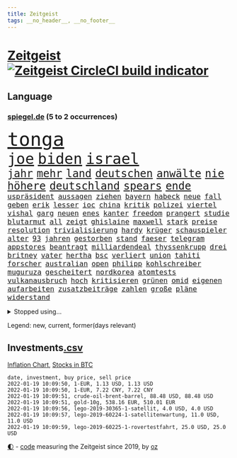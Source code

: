 ```yaml
---
title: Zeitgeist
tags: __no_header__, __no_footer__
---
```


# [Zeitgeist](https://oliz.io/zeitgeist/) [![Zeitgeist CircleCI build indicator](https://circleci.com/gh/ooz/zeitgeist.svg?style=shield)](https://circleci.com/gh/ooz/zeitgeist)

## Language

<h3><a href="https://www.spiegel.de" target="_blank">spiegel.de</a> (5 to 2 occurrences)</h3>
<p style="font-family:monospace">
<span style="font-size:32pt"><a href="news_links.html#tonga" class="current">tonga</a></span>
<br>
<span style="font-size:25pt"><a href="news_links.html#joe" class="current">joe</a></span>
<span style="font-size:25pt"><a href="news_links.html#biden" class="current">biden</a></span>
<span style="font-size:25pt"><a href="news_links.html#israel" class="current">israel</a></span>
<br>
<span style="font-size:18pt"><a href="news_links.html#jahr" class="current">jahr</a></span>
<span style="font-size:18pt"><a href="news_links.html#mehr" class="current">mehr</a></span>
<span style="font-size:18pt"><a href="news_links.html#land" class="current">land</a></span>
<span style="font-size:18pt"><a href="news_links.html#deutschen" class="current">deutschen</a></span>
<span style="font-size:18pt"><a href="news_links.html#anwälte" class="current">anwälte</a></span>
<span style="font-size:18pt"><a href="news_links.html#nie" class="current">nie</a></span>
<span style="font-size:18pt"><a href="news_links.html#höhere" class="current">höhere</a></span>
<span style="font-size:18pt"><a href="news_links.html#deutschland" class="current">deutschland</a></span>
<span style="font-size:18pt"><a href="news_links.html#spears" class="current">spears</a></span>
<span style="font-size:18pt"><a href="news_links.html#ende" class="current">ende</a></span>
<br>
<span style="font-size:12pt"><a href="news_links.html#uspräsident" class="current">uspräsident</a></span>
<span style="font-size:12pt"><a href="news_links.html#aussagen" class="current">aussagen</a></span>
<span style="font-size:12pt"><a href="news_links.html#ziehen" class="current">ziehen</a></span>
<span style="font-size:12pt"><a href="news_links.html#bayern" class="current">bayern</a></span>
<span style="font-size:12pt"><a href="news_links.html#habeck" class="current">habeck</a></span>
<span style="font-size:12pt"><a href="news_links.html#neue" class="current">neue</a></span>
<span style="font-size:12pt"><a href="news_links.html#fall" class="current">fall</a></span>
<span style="font-size:12pt"><a href="news_links.html#geben" class="current">geben</a></span>
<span style="font-size:12pt"><a href="news_links.html#erik" class="new">erik</a></span>
<span style="font-size:12pt"><a href="news_links.html#lesser" class="new">lesser</a></span>
<span style="font-size:12pt"><a href="news_links.html#ioc" class="current">ioc</a></span>
<span style="font-size:12pt"><a href="news_links.html#china" class="current">china</a></span>
<span style="font-size:12pt"><a href="news_links.html#kritik" class="current">kritik</a></span>
<span style="font-size:12pt"><a href="news_links.html#polizei" class="current">polizei</a></span>
<span style="font-size:12pt"><a href="news_links.html#viertel" class="current">viertel</a></span>
<span style="font-size:12pt"><a href="news_links.html#vishal" class="current">vishal</a></span>
<span style="font-size:12pt"><a href="news_links.html#garg" class="current">garg</a></span>
<span style="font-size:12pt"><a href="news_links.html#neuen" class="current">neuen</a></span>
<span style="font-size:12pt"><a href="news_links.html#enes" class="current">enes</a></span>
<span style="font-size:12pt"><a href="news_links.html#kanter" class="current">kanter</a></span>
<span style="font-size:12pt"><a href="news_links.html#freedom" class="current">freedom</a></span>
<span style="font-size:12pt"><a href="news_links.html#prangert" class="current">prangert</a></span>
<span style="font-size:12pt"><a href="news_links.html#studie" class="current">studie</a></span>
<span style="font-size:12pt"><a href="news_links.html#blutarmut" class="new">blutarmut</a></span>
<span style="font-size:12pt"><a href="news_links.html#all" class="current">all</a></span>
<span style="font-size:12pt"><a href="news_links.html#zeigt" class="current">zeigt</a></span>
<span style="font-size:12pt"><a href="news_links.html#ghislaine" class="current">ghislaine</a></span>
<span style="font-size:12pt"><a href="news_links.html#maxwell" class="current">maxwell</a></span>
<span style="font-size:12pt"><a href="news_links.html#stark" class="current">stark</a></span>
<span style="font-size:12pt"><a href="news_links.html#preise" class="current">preise</a></span>
<span style="font-size:12pt"><a href="news_links.html#resolution" class="new">resolution</a></span>
<span style="font-size:12pt"><a href="news_links.html#trivialisierung" class="new">trivialisierung</a></span>
<span style="font-size:12pt"><a href="news_links.html#hardy" class="new">hardy</a></span>
<span style="font-size:12pt"><a href="news_links.html#krüger" class="new">krüger</a></span>
<span style="font-size:12pt"><a href="news_links.html#schauspieler" class="current">schauspieler</a></span>
<span style="font-size:12pt"><a href="news_links.html#alter" class="current">alter</a></span>
<span style="font-size:12pt"><a href="news_links.html#93" class="new">93</a></span>
<span style="font-size:12pt"><a href="news_links.html#jahren" class="current">jahren</a></span>
<span style="font-size:12pt"><a href="news_links.html#gestorben" class="current">gestorben</a></span>
<span style="font-size:12pt"><a href="news_links.html#stand" class="current">stand</a></span>
<span style="font-size:12pt"><a href="news_links.html#faeser" class="current">faeser</a></span>
<span style="font-size:12pt"><a href="news_links.html#telegram" class="current">telegram</a></span>
<span style="font-size:12pt"><a href="news_links.html#appstores" class="new">appstores</a></span>
<span style="font-size:12pt"><a href="news_links.html#beantragt" class="current">beantragt</a></span>
<span style="font-size:12pt"><a href="news_links.html#milliardendeal" class="new">milliardendeal</a></span>
<span style="font-size:12pt"><a href="news_links.html#thyssenkrupp" class="new">thyssenkrupp</a></span>
<span style="font-size:12pt"><a href="news_links.html#drei" class="current">drei</a></span>
<span style="font-size:12pt"><a href="news_links.html#britney" class="current">britney</a></span>
<span style="font-size:12pt"><a href="news_links.html#vater" class="current">vater</a></span>
<span style="font-size:12pt"><a href="news_links.html#hertha" class="current">hertha</a></span>
<span style="font-size:12pt"><a href="news_links.html#bsc" class="current">bsc</a></span>
<span style="font-size:12pt"><a href="news_links.html#verliert" class="current">verliert</a></span>
<span style="font-size:12pt"><a href="news_links.html#union" class="current">union</a></span>
<span style="font-size:12pt"><a href="news_links.html#tahiti" class="new">tahiti</a></span>
<span style="font-size:12pt"><a href="news_links.html#forscher" class="current">forscher</a></span>
<span style="font-size:12pt"><a href="news_links.html#australian" class="current">australian</a></span>
<span style="font-size:12pt"><a href="news_links.html#open" class="current">open</a></span>
<span style="font-size:12pt"><a href="news_links.html#philipp" class="current">philipp</a></span>
<span style="font-size:12pt"><a href="news_links.html#kohlschreiber" class="new">kohlschreiber</a></span>
<span style="font-size:12pt"><a href="news_links.html#muguruza" class="current">muguruza</a></span>
<span style="font-size:12pt"><a href="news_links.html#gescheitert" class="current">gescheitert</a></span>
<span style="font-size:12pt"><a href="news_links.html#nordkorea" class="current">nordkorea</a></span>
<span style="font-size:12pt"><a href="news_links.html#atomtests" class="new">atomtests</a></span>
<span style="font-size:12pt"><a href="news_links.html#vulkanausbruch" class="current">vulkanausbruch</a></span>
<span style="font-size:12pt"><a href="news_links.html#hoch" class="current">hoch</a></span>
<span style="font-size:12pt"><a href="news_links.html#kritisieren" class="current">kritisieren</a></span>
<span style="font-size:12pt"><a href="news_links.html#grünen" class="current">grünen</a></span>
<span style="font-size:12pt"><a href="news_links.html#omid" class="current">omid</a></span>
<span style="font-size:12pt"><a href="news_links.html#eigenen" class="current">eigenen</a></span>
<span style="font-size:12pt"><a href="news_links.html#aufarbeiten" class="current">aufarbeiten</a></span>
<span style="font-size:12pt"><a href="news_links.html#zusatzbeiträge" class="new">zusatzbeiträge</a></span>
<span style="font-size:12pt"><a href="news_links.html#zahlen" class="current">zahlen</a></span>
<span style="font-size:12pt"><a href="news_links.html#große" class="current">große</a></span>
<span style="font-size:12pt"><a href="news_links.html#pläne" class="current">pläne</a></span>
<span style="font-size:12pt"><a href="news_links.html#widerstand" class="current">widerstand</a></span>
</p>
<details>
<summary>Stopped using...</summary>
<p class="former" style="font-size:12pt">
wolfsburg(456) besiegt(455) kassiert(455) sv(455) wirkte(455) abstimmung(454) ideen(454) rb(454) richterin(454) verbraucherschützer(454) verteidigungsministerin(454) arbeitete(453) fabrik(453) fühlen(453) fünfte(453) insekten(453) katze(453) laden(453) misshandelt(453) spiels(453) tobt(453) entstehen(452) feier(452) herrscher(452) is(452) mars(452) versäumnisse(452) vorfall(452) zurückgetreten(452) überwinden(452) ausbreitung(451) befinden(451) beispielen(451) bulgarien(451) entschuldigt(451) entwarnung(451) florida(451) gebaut(451) kraftvoll(451) literatur(451) paul(451) recep(451) scheidet(451) schwerer(451) solidarität(451) tayyip(451) versprechen(451) weitet(451) zufrieden(451) 44(450) 79(450) andrea(450) annegret(450) d(450) krampkarrenbauer(450) mutmaßlich(450) niveau(450) rassistischer(450) rechtsextremismus(450) spahn(450) stich(450) suspendiert(450) ulm(450) verhängen(450) wohnen(450) zoll(450) 2018(449) entlassung(449) freuen(449) gastgeber(449) gesunde(449) investieren(449) kurzem(449) mengen(449) märchen(449) verdiente(449) wirkung(449) zusätzlich(449) bundesligavorschau(448) cristiano(448) diplomaten(448) humanitäre(448) kandidat(448) kurzarbeit(448) rassistische(448) rechtsextremen(448) ronaldo(448) spieltag(448) zuge(448) drama(447) einigung(447) flaschen(447) hamilton(447) leeren(447) lewis(447) sichern(447) to(447) tschechien(447) verstappen(447) wand(447) wechseln(447) übergeben(447) 96(446) anerkennen(446) bestätigen(446) bewährungsstrafe(446) favoriten(446) landesregierung(446) lebte(446) nahen(446) pressestimmen(446) riesige(446) talent(446) widerspruch(446) anbieter(445) anschuldigungen(445) beteiligt(445) botschaften(445) brinkhaus(445) daimler(445) demonstriert(445) esken(445) fuhr(445) kippe(445) leid(445) mediziner(445) parteitag(445) polens(445) ralph(445) roman(445) saskia(445) swetlana(445) wurzeln(445) armut(444) asiatischen(444) bekamen(444) belarussischen(444) diego(444) erneuten(444) gehe(444) george(444) kabinett(444) maas(444) meinungsfreiheit(444) rivalen(444) schlimmsten(444) schoss(444) see(444) wofür(444) ausprobiert(443) klingbeil(443) kollaps(443) mauer(443) minderjährige(443) verschärfung(443) abgehört(442) ausflug(442) bundesstaat(442) festgestellt(442) konzentrieren(442) nordsee(442) persönlich(442) petra(442) richtet(442) unterzahl(442) verbreiten(442) wissenschaft(442) wählt(442) englischen(441) entscheidenden(441) freilassung(441) historischen(441) pole(441) roboter(441) unterstützer(441) wochenüberblick(441) ökonom(441) beschäftigte(440) erschöpft(440) falschen(440) geriet(440) getrennt(440) jung(440) jüngere(440) rekordhoch(440) sicherte(440) ausgeliefert(439) crash(439) dämpfer(439) freunde(439) wirtschaftsministerium(439) deals(438) experte(438) teamkollegen(438) umweltschützer(438) wachstum(438) wirtschaftlichen(438) 13jähriger(437) aufschwung(437) berüchtigten(437) billie(437) eilish(437) jimmy(437) pflanzen(437) uefa(437) überholt(437) 25jährigen(436) beschränkungen(436) computer(436) platzen(436) porsche(436) william(436) attentäter(435) aufgenommen(435) auskunft(435) brite(435) durchs(435) erfüllt(435) ergibt(435) rivale(435) song(435) verläufen(435) arabische(434) belegt(434) quer(434) unbekannt(434) verlauf(434) zugelassenen(434) gründen(433) trauen(433) beteiligen(432) probe(432) usdollar(432) emails(431) pkw(431) richard(431) signalisiert(431) verwickelt(431) bangkok(430) gang(430) hadert(430) immunität(430) sachsens(430) spenden(430) wiederholen(430) auflagen(429) analysiert(428) architekt(428) bäume(428) premierministers(428) arminia(427) betrifft(427) hessischen(427) kandidieren(427) präsidentenwahl(427) verstanden(427) fortuna(426) jeff(426) mama(426) spanische(426) status(426) ostsee(425) umgeht(425) verzweifelten(425) diversität(424) landete(424) nation(424) zukünftig(424) labor(423) sergio(423) züge(423) kracht(422) generalbundesanwalt(421) aussehen(420) moschee(420) regierungserklärung(420) wirbel(420) 19jähriger(419) dachten(418) nieder(418) angeboten(417) sizilien(417) ämter(417) bundesnetzagentur(416) erwarteten(416) bundesamts(415) vfb(415) 2010(414) klees(413) staatshilfen(413) vizekanzler(413) kandidatur(412) spannend(412) telefonat(412) vermisste(412) schwung(411) vereidigt(410) 36(409) hinweis(409) strafbar(408) dorf(407) erfolgreichen(407) einleiten(406) intensivstationen(406) tanzen(406) ermordete(405) gehabt(405) vorschriften(405) diesjährigen(404) erhebliche(404) veränderungen(404) massaker(403) pentagon(403) diana(402) atomabkommen(400) impfdosen(400) musik(400) weitreichende(400) einblicke(399) nebenwirkungen(399) coronaimpfstoffs(398) weltmeisterschaft(396) eautos(394) empfänger(393) gesetzlichen(393) daheim(392) gesichter(392) tolle(392) vakzinen(390) möglichkeit(389) dominik(385) wmtitel(385) berühmtesten(382) krawalle(382) bösen(380) erben(380) impfzentren(378) schärfer(374) chrupalla(372) diess(372) würzburg(372) hartz(371) kolleginnen(371) rekorde(370) überwiegend(368) arzneimittelbehörde(367) betrag(367) nick(365) auslieferung(363) prominenten(360) enthält(359) urlaubsinsel(353) eingehen(349) irgendwie(348) gewinne(347) knappen(346) iv(341) unterscheidet(339) fotografiert(338) westliche(338) triumphierte(336) statistischen(334) blockierten(331) singen(329) expräsidenten(325) gewisse(325) börsengang(317) bein(316) ergab(315) militärputsch(315) demnächst(313) plagen(308) luxus(305) steuerhinterziehung(298) ruin(296) 13jährigen(291) russe(291) alben(290) orte(288) erschoss(283) reue(283) bälle(282) nagelsmann(281) cannabis(276) investor(275) ausrichten(273) boxen(273) vehement(270) käse(268) unis(264) verlag(264) erdoğans(262) qualifying(259) neuerdings(258) ulrike(257) pyrotechnik(255) weltgrößten(254) gnabry(253) höchster(253) interessen(253) serge(253) eile(250) finanziert(250) bewiesen(249) campingplatz(249) japanischen(243) loben(242) ausgehen(238) begraben(237) wissenschaftliche(236) grünes(235) lediglich(235) stolpert(235) konzernen(234) oktoberfest(234) gestanden(231) richteten(224) chips(223) kriegsende(220) 1990(219) basteln(219) antisemitische(217) deutschkolumne(217) erholen(217) gefilmt(217) verursachen(217) lebend(216) kontinent(212) lokführer(212) befugnisse(210) gegend(210) verschwörungsmythen(209) eingeladen(208) mtv(208) atomkraftwerk(207) spiegelreporter(206) agüero(205) gewohnheiten(205) fassung(204) fox(204) gezeichnet(204) verständigung(203) center(202) formel1rennen(202) terroranschlägen(201) shell(199) umfassende(199) heiß(198) treibstoff(198) geschwister(197) höherer(197) unterbinden(195) befeuert(194) fangquoten(194) tickets(194) ersteigern(193) kleidung(193) raste(193) schutzsuchenden(192) zerstörte(192) sardinien(191) liebt(190) seither(190) aufgegangen(189) urteilte(188) kühnert(187) peters(187) naht(186) dauerhafte(185) antisemitisch(183) 88(182) eingriff(182) kollidiert(182) spinnen(182) verwandten(182) aufgebaut(181) demenz(181) naturkatastrophen(180) handlungsbedarf(179) astronomen(178) bekennt(178) bundesanwaltschaft(178) zwingen(178) freigesprochen(176) expertengremium(175) spdfraktion(175) ahmed(174) kämpften(174) spezies(174) verharmlost(174) afrikanischer(173) chaotischen(173) haie(173) warte(173) wäsche(173) knackt(172) verurteilung(171) 21jährigen(170) norm(170) usmilitär(170) wesentliche(170) assange(169) wikileaksgründer(169) insbesondere(168) intendant(168) erobert(167) tanklaster(167) überflutet(167) tibet(166) unbehelligt(166) zauber(165) georgien(164) passend(164) brinkmann(163) jamal(163) musiala(163) coronastrategie(162) hanau(162) versehen(162) eingeklemmt(161) geldstrafen(161) selbstkritisch(161) gewürdigt(160) verleger(160) jagen(159) mittels(159) restriktionen(158) bär(157) emiraten(156) fällig(156) gremium(155) statistischem(155) traten(155) bundesbank(154) sortiert(153) vertragsverlängerung(153) vertretung(153) militärpräsenz(151) missbrauchsvorwürfe(151) schadensbegrenzung(151) bauprojekte(150) bundesbankchef(150) gesundheitsgefahr(150) katastrophengebiet(150) verbraucherzentrale(150) 31jähriger(149) drohnenaufnahmen(149) iocpräsident(148) beseitigen(147) gehörten(147) gibt's(147) siebzigerjahren(147) sirenen(147) afdchef(146) verschwundene(146) handgreiflich(145) komitee(144) popkultur(144) gestern(143) kameras(143) 1936(142) 20000(141) abwesenheit(141) antikörper(141) nachtzüge(141) verhängten(141) ersetzt(140) monika(140) prioritäten(140) revier(140) schuhe(140) tiergarten(139) bahnstrecke(138) carrie(138) selenskyj(138) südsudan(138) unerbittlich(138) war's(138) wolodymyr(138) erkrankte(137) gigantischen(137) bundesbehörde(136) genügend(135) ereignete(134) impfwilligen(134) iphones(134) angelegte(133) auftragsbücher(133) fossiler(133) regnet(133) paket(132) ussenat(132) achtet(131) rückgabe(131) scherzt(131) ankara(130) vorhang(130) börsen(129) kommune(129) niklas(129) polizeiwache(129) domenico(128) drittimpfung(128) faszinierende(128) teslagigafactory(128) jae(127) lina(127) positives(127) geleistet(126) mannheim(126) tabellenführer(126) engsten(125) rennes(125) bekomme(124) saisonstart(122) wahlberechtigten(120) world(120) norwich(119) bedürftige(118) kontrahenten(118) nicholas(118) schlafen(118) tsg(118) zelten(118) mccartney(117) niedergeschlagen(117) lose(116) reuter(116) coronaprämie(115) prägenden(115) bayerntrainer(114) geschadet(114) nutzerinnen(114) staatsbesuch(114) fernbleiben(113) größeres(113) arbeitgeberpräsident(112) bankräuber(112) dulger(112) missbrauchen(112) 2gkonzept(111) endverbraucher(111) foodwatch(111) grenzzaun(111) bereut(110) pfizer(110) rekordhöhe(110) bienen(109) mieterbund(109) oberster(109) aachener(108) erstickte(108) irritiert(108) fressen(107) helllichten(107) spdgeneralsekretär(107) tiger(107) weltberühmte(107) friedlich(106) genie(106) stillstand(106) stufe(106) 70000(105) milizen(104) zugverkehr(104) 3g(103) bundessozialgericht(103) elektrisch(103) ergaben(103) hermann(103) ordnete(103) wiegelt(103) bali(101) laufzeit(101) befragt(100) überforderung(100) auszug(99) blättern(99) bundestagsdebatte(99) fünftel(99) internationalem(99) unoklimakonferenz(99) royals(98) tripolis(98) zwecke(98) hell(97) polizeigewalt(97) bedauert(96) geheim(96) potenziellen(96) glas(95) googles(95) pflichten(95) rhetorik(95) elfjährige(94) gasversorger(94) nikita(94) spiegelinterview(94) vorteil(94) blutiger(93) empfing(93) exbürgermeister(93) routine(93) staatssekretär(93) vulkanausbrüche(93) handlungen(92) klimakonferenz(92) morgan(92) mutmaßliches(92) posse(92) unerwünschte(92) konflikts(91) moderatoren(91) skisaison(91) spiegelspitzengespräch(91) aufmarsch(90) dringenden(90) geltenden(90) genesung(90) kanareninsel(90) mischen(90) mittelstürmer(90) afdwähler(89) deaktiviert(89) friedens(89) himmlischen(89) media(89) sanierung(89) indopazifik(88) inhaftierte(88) parteivorsitz(88) sibirischen(88) stabile(88) stichen(88) time(88) timemagazin(88) zurückzahlen(88) bergbau(87) diskurs(87) frühstück(87) giftige(87) hautfarbe(87) hinterzogen(87) kremlsprecher(87) meinhof(87) beruflich(86) schuldenobergrenze(86) schwachstelle(86) spdmann(86) treibhausgasemissionen(86) vornehmen(86) 112(85) belfast(85) erleben(85) fluglinie(85) gomà(85) jockey(85) klosterhalfen(85) konstanze(85) novell(85) presseschau(85) umkehren(85) vernimmt(85) versuchs(85) 20jährigen(84) dreier(84) ifogeschäftsklima(84) spielfeld(84) unterhaus(84) vorräte(84) vorsitz(84) betonen(83) füßen(83) sonde(83) waage(83) wesen(83) üble(83) adam(82) brennendes(82) chauvin(82) derek(82) expolizist(82) gasmarkt(82) grenzschutz(82) mad(82) zweifachen(82) beieinander(81) ifoinstituts(81) küstenort(81) quoten(81) 40jähriger(80) domizil(80) fdppolitiker(80) schärferen(80) vielversprechendsten(80) außenpolitiker(79) brandgefährlich(79) einschätzungen(79) feuerfontänen(79) liest(79) parteivize(79) reformpläne(79) stabilen(79) tücken(79) undercoverpolizist(79) kalkül(78) michaelis(78) schwärmen(78) spiegelbuch(78) uskongress(78) veröffentlichtes(78) berufseinstieg(77) ema(77) fußballstars(77) herzmuskelentzündungen(77) north(77) schmuggel(77) swiss(77) vorurteile(77) wenigstens(77) betrunken(76) demokratiegipfel(76) fraktionsvorsitzenden(76) gazpromkonzern(76) herauskam(76) linien(76) mächtig(76) schwangerschaftsabbrüchen(76) torrekord(76) umstellung(76) vorlage(76) finnischen(75) gewordene(75) kredite(75) rewe(75) schotte(75) todesfällen(75) weiterbildung(75) achtmal(74) feierlaune(74) generalsekretäre(74) ragten(74) vera(74) vorentscheidung(74) gerücht(73) hollywoods(73) prestigeprojekt(73) vergibt(73) verrohung(73) coronawinter(72) danger(72) impfzertifikat(72) radioaktiv(72) reizgas(72) untersuchte(72) notarztwagen(71) rettungswagen(71) winkel(71) cduvorsitz(70) graffiti(70) karrierecoachin(70) massen(70) pädophile(70) shanghai(70) testrunde(70) umbauen(70) 78(69) coronabonus(69) galopp(69) parks(69) stade(69) todesopfern(69) zahlungsausfall(69) afdlandtagsabgeordneter(68) gefährlichsten(68) lkabeamter(68) oppositionsführer(68) passive(68) raubkunst(68) spielerinnen(68) verteilen(68) afdabgeordnete(67) ehegattensplittings(67) gestohlenen(67) grauen(67) magazin(67) notenbanker(67) parteichefs(67) passagierflugzeug(67) saisonfinale(67) verschenkt(67) 1974(66) irische(66) kampfsportler(66) mitgliederentscheid(66) staatlich(66) topligen(66) verfolgten(66) afdpolitiker(65) dmitri(65) erreichbar(65) kampfjets(65) kompromissbereitschaft(65) künstlicher(65) naheliegende(65) schuldenbremse(65) anfällig(64) frauenfeindlich(64) gesprächsrunde(64) liverpoolcoach(64) richtete(64) visionär(64) wachmann(64) wg(64) winzern(64) expertise(63) ferngesteuerte(63) gap(63) kernkraftwerk(63) nervennahrung(63) schick(63) schiene(63) süße(63) vorschau(63) zapfenstreich(63) aneinandergeraten(62) bäumen(62) ebnen(62) fairness(62) glückliches(62) großhandel(62) großhandelspreise(62) sofern(62) sofortiger(62) wirtschaftsforscher(62) interessenten(61) irritierend(61) schlägerei(61) sprengkraft(61) schleifen(60) südpolarmeer(60) krug(59) offizielles(59) oldie(59) pflegeheim(59) verletze(59) versteigern(59) 2031(58) blinde(58) klopapier(58) menschlichkeit(58) unerwünschten(58) darsteller(57) dfl(57) leistungssport(57) netflixspecial(57) oscargewinner(57) privatleben(57) spielfilm(57) swr(57) twitterte(57) weinen(57) aschewolken(56) aufregende(56) austria(56) geförderte(56) hafenstadt(56) idioten(56) inside(56) marschiert(56) niedrigen(56) schmücken(56) spdfraktionschef(56) exbildchefredakteur(55) gewechselt(55) porträtiert(55) renaissance(55) anweisungen(54) bayernstar(54) case(54) einzuwirken(54) freier(54) gegenseitigen(54) harrison(54) paketbote(54) ray(54) sterilisieren(54) volkswagenchef(54) abschottung(53) außengrenze(53) benin(53) geldpolitik(53) preist(53) umfangreichen(53) bosnien(52) brüsseler(52) carolin(52) dodik(52) kritikern(52) kölns(52) kühlschrank(52) lobte(52) milorad(52) stromtankstellen(52) tsv(52) verirrte(52) ampelpläne(51) fraktionsvorsitzende(51) gasfirmen(51) kleintransporter(51) lavaströme(51) modernaimpfstoff(51) reddit(51) tickt(51) bauwerke(50) coronamedikament(50) entschärft(50) stromausfall(50) adrenalin(49) fleck(49) gratulierte(49) spurs(49) erheblichen(48) fahrplanwechsel(48) festessen(48) gletscher(48) korrigieren(48) raubtieren(48) shooter(48) vermieden(48) vernunft(48) willy(48) bundländertreffen(47) extremistischen(47) hungersnot(47) innen(47) kohfeldt(47) nationalgarde(47) index(46) leistet(46) moon(46) sechzigerjahren(46) solcher(46) vollem(46) 59(45) airlines(45) fraktionsspitze(45) jaguars(45) künftiger(45) little(45) mitgliederbefragung(45) satten(45) sperrzone(45) empfindliche(44) erstritten(44) finanzexperte(44) gaus(44) praxen(44) wiesbaden(44) 2028(43) autoherstellers(43) fischereistreit(43) pandemiemanagement(43) regelrecht(43) rigiden(43) sören(43) überragte(43) übersterblichkeit(43) bundeshaushalt(42) fachmagazin(42) batic(41) bewilligt(41) fischereilizenzen(41) geliebte(41) laura(41) leitmayr(41) verkehrswende(41) exchef(40) fsb(40) kabinen(40) referendum(40) schmutzler(40) somit(40) stürzten(40) vorsitzender(40) gender(39) neunte(39) polizeibehörde(39) saubere(39) vorgesetzte(39) wählte(39) absetzung(38) installieren(38) krisenland(38) sträubt(38) transporters(38) ally(37) bosnienherzegowina(37) fataler(37) gerührt(37) pally(37) silva(37) verabschiedete(37) vertrauliche(37) wolfsburger(37) diwforscher(36) drängten(36) einflussreiche(36) fahrlässigkeit(36) kapern(36) onlineshopping(36) schwimmolympiasieger(36) viermal(36) aufzuspüren(35) beleuchtung(35) dänische(35) gräueltaten(35) luftfahrtunternehmen(35) musical(35) otto(35) verwüstung(35) dieselben(34) herbe(34) reglement(34) stellvertretenden(34) verunsicherung(34) weihnachtsmärkte(34) feierten(33) heizstrahler(33) safe(33) schausteller(33) spektrum(33) verwüstungen(33) warnten(33) zertifikate(33) a380(32) energieträger(32) komplettes(32) kongresses(32) bornholm(31) nfts(31) vietnam(31) women's(31) 1980(30) continental(30) effektiver(30) sauber(30) superstürmer(30) verlobte(30) erklärungsnot(29) pisten(29) spiegelklimabericht(29) ausschließlich(28) eingezeichnet(28) laxen(28) quadrat(28) quadrats(28) reptilien(28) unterlagen(28) winzer(28) zweitligatopspiel(28) bosnischen(27) epsteinvertraute(27) kürt(27) vermarktet(27) 122(26) advent(26) chefcoach(26) exklusive(26) festivals(26) frieren(26) goldener(26) klaws(26) lagerhalle(26) werbeversprechen(26) windbeutel(26) american(25) coronamanagement(25) fotografierte(25) strukturwandel(25) lasse(24) maßgeblich(24) messis(24) morddrohungen(24) schulbetrieb(24) spüre(24) steuersystem(24) angewendet(23) champagneralternativen(23) familienstreit(23) glorreichen(23) studierendenwerk(23) abschreiben(22) betracht(22) coronamutante(22) erwachen(22) serena(22) jack(21) passagieren(21) psychotherapeut(21) rechtskräftig(21) schwersten(21) steuerzahler(21) superlative(21) verstörende(21) behandlungsfehler(20) driver(20) geckos(20) gigafactory(20) klärte(20) moralisch(20) revolutionär(20) siebter(20) stimmungstest(20) woods(20) laschetvertraute(19) rückversicherer(19) überlebten(19) 54jähriger(18) auftragsmord(18) beschlussvorlage(18) buchung(18) coronafachleute(18) habecks(18) kommunistischer(18) weltpolitik(18) wertvolle(18) alraisi(17) ampelkreuzung(17) friederike(17) interpol(17) naser(17) porschefahrer(17) seifert(17) textnachrichten(17) 67(16) fliegerbombe(16) portemonnaie(16) spielzeit(16) tarifverdienste(16) eignen(15) fehlschuss(15) fähigkeit(15) gong(15) keilt(15) passwörter(15) schicksalsschläge(15) schmuggeln(15) vollzogen(15) überschüssiges(15) banküberfall(14) beratungsfirma(14) dortmunds(14) fackelaufmarsch(14) hässliche(14) krebsdiagnose(14) köpping(14) möbel(14) währungskrise(14) herbstmeister(13) identische(13) nepomnjaschtschi(13) schachwm(13) striktere(13) verhaltenskodex(13) verwaltungsgerichtshof(13) 1860(12) dominanten(12) erstaunliches(12) lotterie(12) meyer(12) mölders(12) neuschnee(12) quo(12) sascha(12) token(12) verbesserte(12) ostbeauftragter(11) peanuts(11) rettungsanker(11) schickte(11) schulschließung(11) stroms(11) verbündete(11)
</p>
</details>
<p>Legend: <span class="new">new</span>, <span class="current">current</span>, <span class="former">former(days relevant)</span></p>

## Investments[.csv](investments.csv)

[Inflation Chart](https://inflationchart.com),
[Stocks in BTC](https://stonksinbtc.xyz/)

```
date, investment, buy price, sell price
2022-01-19 10:09:50, 1-EUR, 1.13 USD, 1.13 USD
2022-01-19 10:09:50, 1-EUR, 7.22 CNY, 7.22 CNY
2022-01-19 10:09:51, crude-oil-brent-barrel, 88.48 USD, 88.48 USD
2022-01-19 10:09:51, gold-10g, 538.16 EUR, 510.01 EUR
2022-01-19 10:09:56, lego-2019-30365-1-satellit, 4.0 USD, 4.0 USD
2022-01-19 10:09:57, lego-2019-60224-1-satellitenwartung, 11.0 USD, 11.0 USD
2022-01-19 10:09:59, lego-2019-60225-1-rovertestfahrt, 25.0 USD, 25.0 USD
```

<footer>
<a href="javascript:toggleTheme()" class="nav">🌓</a>
- <a href="https://github.com/ooz/zeitgeist">code</a> measuring the Zeitgeist since 2019, by <a href="https://oliz.io">oz</a>
</footer>
